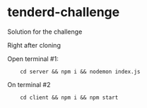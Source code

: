 # tenderd-challenge
Solution for the challenge


Right after cloning

Open terminal #1: 

```
    cd server && npm i && nodemon index.js
```

On terminal #2

```
    cd client && npm i && npm start
```

